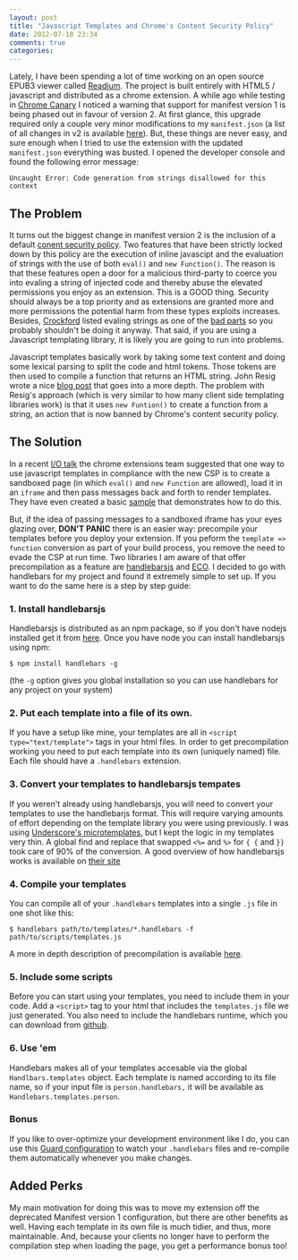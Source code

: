 ```yaml
---
layout: post
title: "Javascript Templates and Chrome's Content Security Policy"
date: 2012-07-10 23:34
comments: true
categories:
---
```


Lately, I have been spending a lot of time working on an open source EPUB3 viewer called [Readium](https://github.com/readium/readium). The project is built entirely with HTML5 / javascript and distributed as a chrome extension. A while ago while testing in [Chrome Canary](https://tools.google.com/dlpage/chromesxs/) I noticed a warning that support for manifest version 1 is being phased out in favour of version 2. At first glance, this upgrade required only a couple very minor modifications to my `manifest.json` (a list of all changes in v2 is available [here](http://code.google.com/chrome/extensions/manifestVersion.html)). But, these things are never easy, and sure enough when I tried to use the extension with the updated `manifest.json` everything was busted. I opened the developer console and found the following error message:

`Uncaught Error: Code generation from strings disallowed for this context`

## The Problem

It turns out the biggest change in manifest version 2 is the inclusion of a default [conent security policy](http://code.google.com/chrome/extensions/contentSecurityPolicy.html). Two features that have been strictly locked down by this policy are the execution of inline javascipt and the evaluation of strings with the use of both `eval()` and `new Function()`. The reason is that these features open a door for a malicious third-party to coerce you into evaling a string of injected code and thereby abuse the elevated permissions you enjoy as an extension. This is a GOOD thing. Security should always be a top priority and as extensions are granted more and more permissions the potential harm from these types exploits increases. Besides, [Crockford](http://en.wikipedia.org/wiki/Douglas_Crockford) listed evaling strings as one of the [bad parts](http://oreilly.com/javascript/excerpts/javascript-good-parts/bad-parts.html#eval) so you probably shouldn't be doing it anyway. That said, if you are using a Javascript templating library, it is likely you are going to run into problems.

Javascript templates basically work by taking some text content and doing some lexical parsing to split the code and html tokens. Those tokens are then used to compile a function that returns an HTML string. John Resig wrote a nice [blog post](http://ejohn.org/blog/javascript-micro-templating/) that goes into a more depth. The problem with Resig's approach (which is very similar to how many client side templating libraries work) is that it uses `new Funtion()` to create a function from a string, an action that is now banned by Chrome's content security policy.

## The Solution

In a recent [I/O talk](http://www.youtube.com/watch?v=x9KOS1VQgqQ&html5=1) the chrome extensions team suggested that one way to use javascript templates in compliance with the new CSP is to create a sandboxed page (in which `eval()` and `new Function` are allowed), load it in an `iframe` and then pass messages back and forth to render templates. They have even created a basic [sample](https://github.com/GoogleChrome/chrome-app-samples/tree/master/eval-in-iframe) that demonstrates how to do this.

But, if the idea of passing messages to a sandboxed iframe has your eyes glazing over, __DON'T PANIC__ there is an easier way: precompile your templates before you deploy your extension. If you peform the `template => function` conversion as part of your build process, you remove the need to evade the CSP at run time. Two libraries I am aware of that offer precompilation as a feature are [handlebarsjs](http://handlebarsjs.com/) and [ECO](https://github.com/sstephenson/eco/). I decided to go with handlebars for my project and found it extremely simple to set up. If you want to do the same here is a step by step guide:

### 1. Install handlebarsjs

Handlebarsjs is distributed as an npm package, so if you don't have nodejs installed get it from [here](http://nodejs.org/#download). Once you have node you can install handlebarsjs using npm:

`$ npm install handlebars -g`

(the `-g` option gives you global installation so you can use handlebars for any project on your system)

### 2. Put each template into a file of its own.

If you have a setup like mine, your templates are all in `<script type="text/template">` tags in your html files. In order to get precompilation working you need to put each template into its own (uniquely named) file. Each file should have a `.handlebars` extension.

### 3. Convert your templates to handlebarsjs tempates

If you weren't already using handlebarsjs, you will need to convert your templates to use the handlebarjs format. This will require varying amounts of effort depending on the template library you were using previously. I was using [Underscore's microtemplates](http://underscorejs.org/#template), but I kept the logic in my templates very thin. A global find and replace that swapped `<%=` and `%>` for `{ {` and `}}` took care of 90% of the conversion. A good overview of how handlebarsjs works is available on [their site](http://handlebarsjs.com/)

### 4. Compile your templates

You can compile all of your `.handlebars` templates into a single `.js` file in one shot like this:

```$ handlebars path/to/templates/*.handlebars -f path/to/scripts/templates.js```

A more in depth description of precompilation is available [here](http://handlebarsjs.com/precompilation.html).

### 5. Include some scripts

Before you can start using your templates, you need to include them in your code. Add a `<script>` tag to your html that includes the `templates.js` file we just generated. You also need to include the handlebars runtime, which you can download from [github](https://github.com/wycats/handlebars.js/archives/master).

### 6. Use 'em

Handlebars makes all of your templates accesable via the global `Handlbars.templates` object. Each template is named according to its file name, so if your input file is `person.handlebars,` it will be available as `Handlebars.templates.person`.

### Bonus

If you like to over-optimize your development environment like I do, you can use this [Guard configuration](https://github.com/aiwilliams/guard-handlebars) to watch your `.handlebars` files and re-compile them automatically whenever you make changes.

## Added Perks

My main motivation for doing this was to move my extension off the deprecated Manifest version 1 configuration, but there are other benefits as well. Having each template in its own file is much tidier, and thus, more maintainable. And, because your clients no longer have to perform the compilation step when loading the page, you get a performance bonus too!
